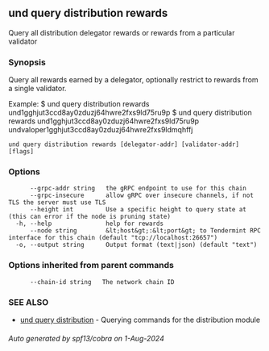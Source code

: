## und query distribution rewards

Query all distribution delegator rewards or rewards from a particular validator

### Synopsis

Query all rewards earned by a delegator, optionally restrict to rewards from a single validator.

Example:
$ und query distribution rewards und1gghjut3ccd8ay0zduzj64hwre2fxs9ld75ru9p
$ und query distribution rewards und1gghjut3ccd8ay0zduzj64hwre2fxs9ld75ru9p undvaloper1gghjut3ccd8ay0zduzj64hwre2fxs9ldmqhffj

```
und query distribution rewards [delegator-addr] [validator-addr] [flags]
```

### Options

```
      --grpc-addr string   the gRPC endpoint to use for this chain
      --grpc-insecure      allow gRPC over insecure channels, if not TLS the server must use TLS
      --height int         Use a specific height to query state at (this can error if the node is pruning state)
  -h, --help               help for rewards
      --node string        &lt;host&gt;:&lt;port&gt; to Tendermint RPC interface for this chain (default "tcp://localhost:26657")
  -o, --output string      Output format (text|json) (default "text")
```

### Options inherited from parent commands

```
      --chain-id string   The network chain ID
```

### SEE ALSO

* [und query distribution](und_query_distribution.md)	 - Querying commands for the distribution module

###### Auto generated by spf13/cobra on 1-Aug-2024
